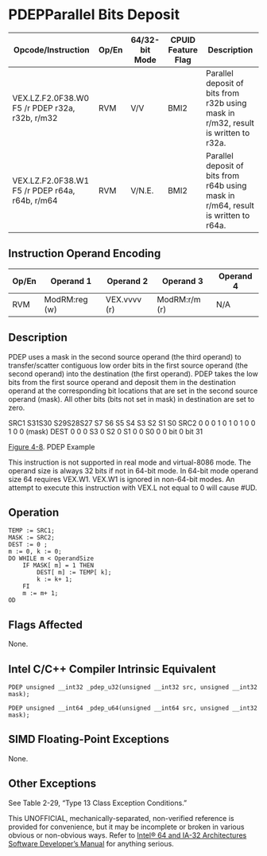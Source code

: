 # PDEP**Parallel Bits Deposit**

| Opcode/Instruction                             | Op/En | 64/32-bit Mode | CPUID Feature Flag | Description                                                                        |
| ---------------------------------------------- | ----- | -------------- | ------------------ | ---------------------------------------------------------------------------------- |
| VEX.LZ.F2.0F38.W0 F5 /r PDEP r32a, r32b, r/m32 | RVM   | V/V            | BMI2               | Parallel deposit of bits from r32b using mask in r/m32, result is written to r32a. |
| VEX.LZ.F2.0F38.W1 F5 /r PDEP r64a, r64b, r/m64 | RVM   | V/N.E.         | BMI2               | Parallel deposit of bits from r64b using mask in r/m64, result is written to r64a. |

## Instruction Operand Encoding

| Op/En | Operand 1     | Operand 2    | Operand 3     | Operand 4 |
| ----- | ------------- | ------------ | ------------- | --------- |
| RVM   | ModRM:reg (w) | VEX.vvvv (r) | ModRM:r/m (r) | N/A       |

## Description

PDEP uses a mask in the second source operand (the third operand) to transfer/scatter contiguous low order bits in the first source operand (the second operand) into the destination (the first operand). PDEP takes the low bits from the first source operand and deposit them in the destination operand at the corresponding bit locations that are set in the second source operand (mask). All other bits (bits not set in mask) in destination are set to zero.

SRC1
S31S30 S29S28S27
S7 S6 S5 S4 S3 S2 S1 S0
SRC2 0 0 0 1 0
1 0 1 0 0 1 0 0
(mask)
DEST 0 0 0 S3 0
S2 0 S1 0 0 S0 0 0
bit 0
bit 31

[Figure 4-8](/x86/pdep#fig-4-8). PDEP Example

This instruction is not supported in real mode and virtual-8086 mode. The operand size is always 32 bits if not in 64-bit mode. In 64-bit mode operand size 64 requires VEX.W1. VEX.W1 is ignored in non-64-bit modes. An attempt to execute this instruction with VEX.L not equal to 0 will cause #​​​UD.

## Operation

```
TEMP := SRC1;
MASK := SRC2;
DEST := 0 ;
m := 0, k := 0;
DO WHILE m < OperandSize
    IF MASK[ m] = 1 THEN
        DEST[ m] := TEMP[ k];
        k := k+ 1;
    FI
    m := m+ 1;
OD

```

## Flags Affected

None.

## Intel C/C++ Compiler Intrinsic Equivalent

```
PDEP unsigned __int32 _pdep_u32(unsigned __int32 src, unsigned __int32 mask);

```

```
PDEP unsigned __int64 _pdep_u64(unsigned __int64 src, unsigned __int32 mask);

```

## SIMD Floating-Point Exceptions

None.

## Other Exceptions

See Table 2-29, “Type 13 Class Exception Conditions.”

This UNOFFICIAL, mechanically-separated, non-verified reference is provided for convenience, but it may be
incomplete or broken in various obvious or non-obvious
ways. Refer to [Intel® 64 and IA-32 Architectures Software Developer’s Manual](https://software.intel.com/en-us/download/intel-64-and-ia-32-architectures-sdm-combined-volumes-1-2a-2b-2c-2d-3a-3b-3c-3d-and-4) for anything serious.
